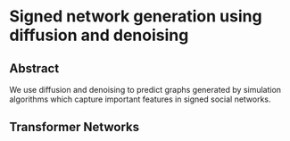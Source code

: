 # Signed network generation using diffusion and denoising

## Abstract

We use diffusion and denoising to predict graphs generated by simulation algorithms which capture important features in signed social networks.


## Transformer Networks

